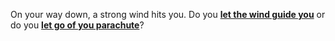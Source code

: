 On your way down, a strong wind hits you. Do you [**let the wind guide you**](ship.md) or do you [**let go of you parachute**](island.m)?
